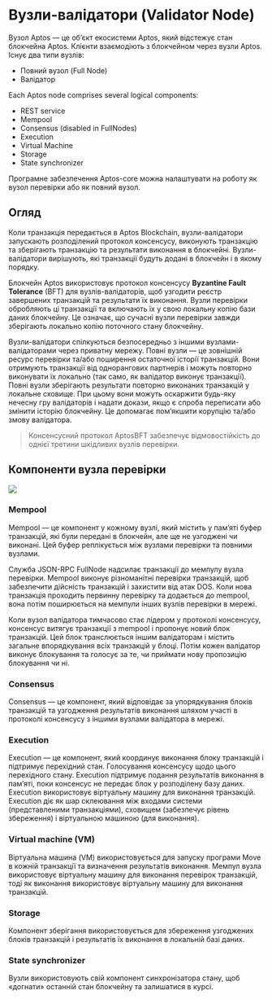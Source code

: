 # Вузли-валідатори (Validator Node)

Вузол Aptos — це об’єкт екосистеми Aptos, який відстежує стан блокчейна Aptos. Клієнти взаємодіють з блокчейном через вузли Aptos. Існує два типи вузлів:

+ Повний вузол (Full Node)
+ Валідатор 

Each Aptos node comprises several logical components:

+ REST service
+ Mempool
+ Consensus (disabled in FullNodes)
+ Execution
+ Virtual Machine
+ Storage
+ State synchronizer

Програмне забезпечення Aptos-core можна налаштувати на роботу як вузол перевірки або як повний вузол.

## Огляд

Коли транзакція передається в Aptos Blockchain, вузли-валідатори запускають розподілений протокол консенсусу, виконують транзакцію та зберігають транзакцію та результати виконання в блокчейні. Вузли-валідатори вирішують, які транзакції будуть додані в блокчейн і в якому порядку.

Блокчейн Aptos використовує протокол консенсусу **Byzantine Fault Tolerance** (BFT) для вузлів-валідаторів, щоб узгодити реєстр завершених транзакцій та результати їх виконання. Вузли перевірки обробляють ці транзакції та включають їх у свою локальну копію бази даних блокчейну. Це означає, що сучасні вузли перевірки завжди зберігають локально копію поточного стану блокчейну.

Вузли-валідатори спілкуються безпосередньо з іншими вузлами-валідаторами через приватну мережу. Повні вузли — це зовнішній ресурс перевірки та/або поширення остаточної історії транзакцій. Вони отримують транзакції від однорангових партнерів і можуть повторно виконувати їх локально (так само, як валідатор виконує транзакції). Повні вузли зберігають результати повторно виконаних транзакцій у локальне сховище. При цьому вони можуть оскаржити будь-яку нечесну гру валідаторів і надати докази, якщо є спроба переписати або змінити історію блокчейну. Це допомагає пом’якшити корупцію та/або змову валідатора.

> Консенсусний протокол AptosBFT забезпечує відмовостійкість до однієї третини шкідливих вузлів перевірки.

## Компоненти вузла перевірки

![](https://aptos.dev/assets/images/validator-444a20a96f90a1d3e9c1d7b84b402f68.svg)

### Mempool

Mempool — це компонент у кожному вузлі, який містить у пам’яті буфер транзакцій, які були передані в блокчейн, але ще не узгоджені чи виконані. Цей буфер реплікується між вузлами перевірки та повними вузлами.

Служба JSON-RPC FullNode надсилає транзакції до мемпулу вузла перевірки. Mempool виконує різноманітні перевірки транзакцій, щоб забезпечити дійсність транзакцій і захистити від атак DOS. Коли нова транзакція проходить первинну перевірку та додається до mempool, вона потім поширюється на мемпули інших вузлів перевірки в мережі.

Коли вузол валідатора тимчасово стає лідером у протоколі консенсусу, консенсус витягує транзакції з mempool і пропонує новий блок транзакцій. Цей блок транслюється іншим валідаторам і містить загальне впорядкування всіх транзакцій у блоці. Потім кожен валідатор виконує блокування та голосує за те, чи приймати нову пропозицію блокування чи ні.

### Consensus

Consensus — це компонент, який відповідає за упорядкування блоків транзакцій та узгодження результатів виконання шляхом участі в протоколі консенсусу з іншими вузлами валідатора в мережі.

### Execution

Execution — це компонент, який координує виконання блоку транзакцій і підтримує перехідний стан. Голосування консенсусу щодо цього перехідного стану. Execution підтримує подання результатів виконання в пам’яті, поки консенсус не передає блок у розподілену базу даних. Execution використовує віртуальну машину для виконання транзакцій. Execution діє як шар склеювання між входами системи (представленими транзакціями), сховищем (забезпечує рівень збереження) і віртуальною машиною (для виконання).

### Virtual machine (VM)

Віртуальна машина (VM) використовується для запуску програми Move в кожній транзакції та визначення результатів виконання. Мемпул вузла використовує віртуальну машину для виконання перевірок транзакцій, тоді як виконання використовує віртуальну машину для виконання транзакцій.

### Storage

Компонент зберігання використовується для збереження узгоджених блоків транзакцій і результатів їх виконання в локальній базі даних.

### State synchronizer

Вузли використовують свій компонент синхронізатора стану, щоб «догнати» останній стан блокчейну та залишатися в курсі.